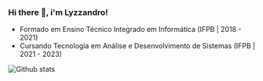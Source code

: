 ### Hi there :wave:, i'm Lyzzandro!

<!--
ivesfg1/ivesfg1 is a :sparkles: special :sparkles: repository because its README.md (this file) appears on your GitHub profile.

Here are some ideas to get you started:

- :telescope: I’m currently working on ...
- :seedling: I’m currently learning ...
- :people_with_bunny_ears_partying: I’m looking to collaborate on ...
- :thinking: I’m looking for help with ...
- :speech_balloon: Ask me about ...
- :mailbox: How to reach me: ...
- :smile: Pronouns: ...
- :zap: Fun fact: ...
-->

- Formado em Ensino Técnico Integrado em Informática (IFPB | 2018 - 2021)
- Cursando Tecnologia em Análise e Desenvolvimento de Sistemas (IFPB | 2021 - 2023)

![Github stats](https://github-readme-stats.vercel.app/api?username=lyzzandro&theme=nightowl&show_icons=true&count_private=true&hide=stars)
